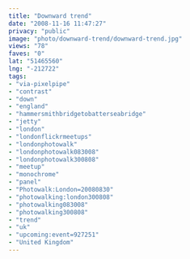 ```yaml
---
title: "Downward trend"
date: "2008-11-16 11:47:27"
privacy: "public"
image: "photo/downward-trend/downward-trend.jpg"
views: "78"
faves: "0"
lat: "51465560"
lng: "-212722"
tags:
- "via-pixelpipe"
- "contrast"
- "down"
- "england"
- "hammersmithbridgetobatterseabridge"
- "jetty"
- "london"
- "londonflickrmeetups"
- "londonphotowalk"
- "londonphotowalk083008"
- "londonphotowalk300808"
- "meetup"
- "monochrome"
- "panel"
- "Photowalk:London=20080830"
- "photowalking:london300808"
- "photowalking083008"
- "photowalking300808"
- "trend"
- "uk"
- "upcoming:event=927251"
- "United Kingdom"
---
```

<a href="/photos/2008/11/16/downward-trend"></a>
